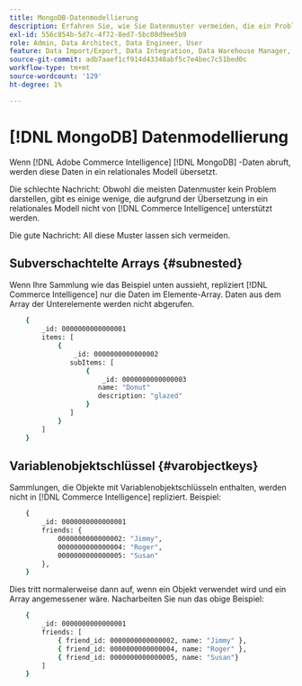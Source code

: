 ```yaml
---
title: MongoDB-Datenmodellierung
description: Erfahren Sie, wie Sie Datenmuster vermeiden, die ein Problem darstellen.
exl-id: 556c854b-5d7c-4f72-8ed7-5bc08d9ee5b9
role: Admin, Data Architect, Data Engineer, User
feature: Data Import/Export, Data Integration, Data Warehouse Manager, Commerce Tables
source-git-commit: adb7aaef1cf914d43348abf5c7e4bec7c51bed0c
workflow-type: tm+mt
source-wordcount: '129'
ht-degree: 1%

---
```


# [!DNL MongoDB] Datenmodellierung

Wenn [!DNL Adobe Commerce Intelligence] [!DNL MongoDB] -Daten abruft, werden diese Daten in ein relationales Modell übersetzt.

Die schlechte Nachricht: Obwohl die meisten Datenmuster kein Problem darstellen, gibt es einige wenige, die aufgrund der Übersetzung in ein relationales Modell nicht von [!DNL Commerce Intelligence] unterstützt werden.

Die gute Nachricht: All diese Muster lassen sich vermeiden.

## Subverschachtelte Arrays {#subnested}

Wenn Ihre Sammlung wie das Beispiel unten aussieht, repliziert [!DNL Commerce Intelligence] nur die Daten im Elemente-Array. Daten aus dem Array der Unterelemente werden nicht abgerufen.

```bash
    {
        _id: 0000000000000001
        items: [
            {
                _id: 0000000000000002
               subItems: [
                   {
                       _id: 0000000000000003
                      name: "Donut"
                      description: "glazed"
                   }
               ]
            }
        ]
    }
```

## Variablenobjektschlüssel {#varobjectkeys}

Sammlungen, die Objekte mit Variablenobjektschlüsseln enthalten, werden nicht in [!DNL Commerce Intelligence] repliziert. Beispiel:

```bash
    {
        _id: 0000000000000001
        friends: {
            0000000000000002: "Jimmy",
            0000000000000004: "Roger",
            0000000000000005: "Susan"
        },
    }
```

Dies tritt normalerweise dann auf, wenn ein Objekt verwendet wird und ein Array angemessener wäre. Nacharbeiten Sie nun das obige Beispiel:

```bash
    {
        _id: 0000000000000001
        friends: [
            { friend_id: 0000000000000002, name: "Jimmy" },
            { friend_id: 0000000000000004, name: "Roger" },
            { friend_id: 0000000000000005, name: "Susan"}
        ]
    }
```
